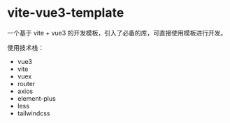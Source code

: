 # vite-vue3-template

一个基于 vite + vue3 的开发模板，引入了必备的库，可直接使用模板进行开发。

使用技术栈：

- vue3
- vite
- vuex
- router
- axios
- element-plus
- less
- tailwindcss